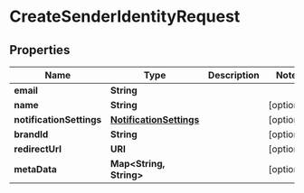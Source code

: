 

# CreateSenderIdentityRequest


## Properties

| Name | Type | Description | Notes |
|------------ | ------------- | ------------- | -------------|
|**email** | **String** |  |  |
|**name** | **String** |  |  [optional] |
|**notificationSettings** | [**NotificationSettings**](NotificationSettings.md) |  |  [optional] |
|**brandId** | **String** |  |  [optional] |
|**redirectUrl** | **URI** |  |  [optional] |
|**metaData** | **Map&lt;String, String&gt;** |  |  [optional] |



